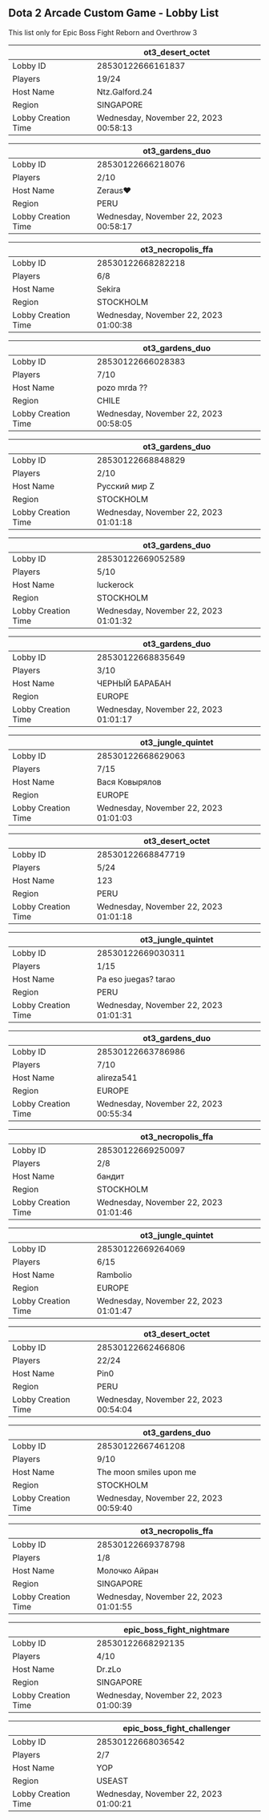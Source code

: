 ## Dota 2 Arcade Custom Game - Lobby List

This list only for Epic Boss Fight Reborn and Overthrow 3

|  | ot3_desert_octet |
| ------ | ------ |
| Lobby ID | 28530122666161837 |
| Players | 19/24 |
| Host Name | Ntz.Galford.24 |
| Region | SINGAPORE |
| Lobby Creation Time | Wednesday, November 22, 2023 00:58:13 |


|  | ot3_gardens_duo |
| ------ | ------ |
| Lobby ID | 28530122666218076 |
| Players | 2/10 |
| Host Name | Zeraus♥ |
| Region | PERU |
| Lobby Creation Time | Wednesday, November 22, 2023 00:58:17 |


|  | ot3_necropolis_ffa |
| ------ | ------ |
| Lobby ID | 28530122668282218 |
| Players | 6/8 |
| Host Name | Sekira |
| Region | STOCKHOLM |
| Lobby Creation Time | Wednesday, November 22, 2023 01:00:38 |


|  | ot3_gardens_duo |
| ------ | ------ |
| Lobby ID | 28530122666028383 |
| Players | 7/10 |
| Host Name | pozo mrda ?? |
| Region | CHILE |
| Lobby Creation Time | Wednesday, November 22, 2023 00:58:05 |


|  | ot3_gardens_duo |
| ------ | ------ |
| Lobby ID | 28530122668848829 |
| Players | 2/10 |
| Host Name | Русский мир Z |
| Region | STOCKHOLM |
| Lobby Creation Time | Wednesday, November 22, 2023 01:01:18 |


|  | ot3_gardens_duo |
| ------ | ------ |
| Lobby ID | 28530122669052589 |
| Players | 5/10 |
| Host Name | luckerock |
| Region | STOCKHOLM |
| Lobby Creation Time | Wednesday, November 22, 2023 01:01:32 |


|  | ot3_gardens_duo |
| ------ | ------ |
| Lobby ID | 28530122668835649 |
| Players | 3/10 |
| Host Name | ЧЕРНЫЙ БАРАБАН |
| Region | EUROPE |
| Lobby Creation Time | Wednesday, November 22, 2023 01:01:17 |


|  | ot3_jungle_quintet |
| ------ | ------ |
| Lobby ID | 28530122668629063 |
| Players | 7/15 |
| Host Name | Вася Ковырялов |
| Region | EUROPE |
| Lobby Creation Time | Wednesday, November 22, 2023 01:01:03 |


|  | ot3_desert_octet |
| ------ | ------ |
| Lobby ID | 28530122668847719 |
| Players | 5/24 |
| Host Name | 123 |
| Region | PERU |
| Lobby Creation Time | Wednesday, November 22, 2023 01:01:18 |


|  | ot3_jungle_quintet |
| ------ | ------ |
| Lobby ID | 28530122669030311 |
| Players | 1/15 |
| Host Name | Pa eso juegas? tarao |
| Region | PERU |
| Lobby Creation Time | Wednesday, November 22, 2023 01:01:31 |


|  | ot3_gardens_duo |
| ------ | ------ |
| Lobby ID | 28530122663786986 |
| Players | 7/10 |
| Host Name | alireza541 |
| Region | EUROPE |
| Lobby Creation Time | Wednesday, November 22, 2023 00:55:34 |


|  | ot3_necropolis_ffa |
| ------ | ------ |
| Lobby ID | 28530122669250097 |
| Players | 2/8 |
| Host Name | бандит |
| Region | STOCKHOLM |
| Lobby Creation Time | Wednesday, November 22, 2023 01:01:46 |


|  | ot3_jungle_quintet |
| ------ | ------ |
| Lobby ID | 28530122669264069 |
| Players | 6/15 |
| Host Name | Rambolio |
| Region | EUROPE |
| Lobby Creation Time | Wednesday, November 22, 2023 01:01:47 |


|  | ot3_desert_octet |
| ------ | ------ |
| Lobby ID | 28530122662466806 |
| Players | 22/24 |
| Host Name | Pin0 |
| Region | PERU |
| Lobby Creation Time | Wednesday, November 22, 2023 00:54:04 |


|  | ot3_gardens_duo |
| ------ | ------ |
| Lobby ID | 28530122667461208 |
| Players | 9/10 |
| Host Name | The moon smiles upon me |
| Region | STOCKHOLM |
| Lobby Creation Time | Wednesday, November 22, 2023 00:59:40 |


|  | ot3_necropolis_ffa |
| ------ | ------ |
| Lobby ID | 28530122669378798 |
| Players | 1/8 |
| Host Name | Молочко Айран |
| Region | SINGAPORE |
| Lobby Creation Time | Wednesday, November 22, 2023 01:01:55 |


|  | epic_boss_fight_nightmare |
| ------ | ------ |
| Lobby ID | 28530122668292135 |
| Players | 4/10 |
| Host Name | Dr.zLo |
| Region | SINGAPORE |
| Lobby Creation Time | Wednesday, November 22, 2023 01:00:39 |


|  | epic_boss_fight_challenger |
| ------ | ------ |
| Lobby ID | 28530122668036542 |
| Players | 2/7 |
| Host Name | YOP |
| Region | USEAST |
| Lobby Creation Time | Wednesday, November 22, 2023 01:00:21 |


